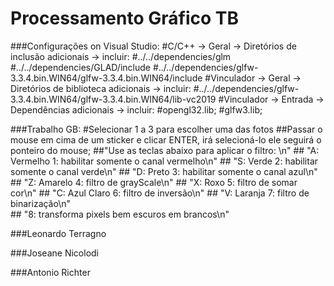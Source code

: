 # Processamento Gráfico TB

###Configurações on Visual Studio:
	#C/C++ -> Geral -> Diretórios de inclusão adicionais -> incluir:
		#../../dependencies/glm
		#../../dependencies/GLAD/include
		#../../dependencies/glfw-3.3.4.bin.WIN64/glfw-3.3.4.bin.WIN64/include
	#Vinculador -> Geral -> Diretórios de biblioteca adicionais -> incluir:
		#../../dependencies/glfw-3.3.4.bin.WIN64/glfw-3.3.4.bin.WIN64/lib-vc2019
	#Vinculador -> Entrada -> Dependências adicionais -> incluir:
		#opengl32.lib;
		#glfw3.lib;
		
###Trabalho GB:
	#Selecionar 1 a 3 para escolher uma das fotos
		##Passar o mouse em cima de um sticker e clicar ENTER, irá selecioná-lo ele seguirá o ponteiro do mouse;
		##"Use as teclas abaixo para aplicar o filtro: \n" 
         ## "A: Vermelho                      1: habilitar somente o canal vermelho\n" 
         ## "S: Verde                               2: habilitar somente o canal verde\n" 
         ## "D: Preto                               3: habilitar somente o canal azul\n" 
         ## "Z: Amarelo                          4: filtro de grayScale\n" 
         ## "X: Roxo                                5: filtro de somar cor\n" 
         ## "C: Azul Claro                       6: filtro de inversão\n" 
         ## "V: Laranja                            7: filtro de binarização\n"          
         ## "8: transforma pixels bem escuros em brancos\n"  

###Leonardo Terragno

###Joseane Nicolodi

###Antonio Richter
